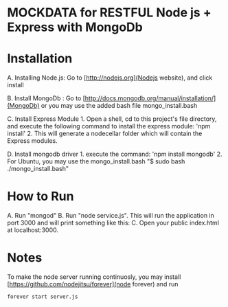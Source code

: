 MOCKDATA for RESTFUL Node js + Express with MongoDb
===================================================


Installation
============
A. Installing Node.js: Go to [http://nodejs.org](Nodejs website), and click install 

B. Install MongoDb : Go to [http://docs.mongodb.org/manual/installation/](MongoDb) or you may use the added bash file mongo_install.bash

C. Install Express Module
	1. Open a shell, cd to this project's file directory, and execute the following command to install the express module: 'npm install'
	2. This will generate a nodecellar folder which will contain the Express modules.

D. Install mongodb driver
	1. execute the command: 'npm install mongodb'
	2. For Ubuntu, you may use the mongo_install.bash  "$ sudo bash ./mongo_install.bash"


How to Run
==========
A. Run "mongod"
B. Run "node service.js". This will run the application in port 3000 and will print something like this:
C. Open your public index.html at localhost:3000.


Notes
=====
To make the node server running continuosly, you may install [https://github.com/nodejitsu/forever](node forever) and run 

	forever start server.js

